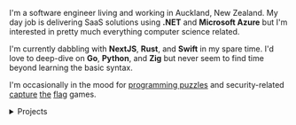 I'm a software engineer living and working in Auckland, New Zealand. My day job
is delivering SaaS solutions using **.NET** and **Microsoft Azure** but I'm
interested in pretty much everything computer science related.

I'm currently dabbling with **NextJS**, **Rust**, and **Swift** in my spare
time. I'd love to deep-dive on **Go**, **Python**, and **Zig** but never seem to
find time beyond learning the basic syntax.

I'm occasionally in the mood for [programming
puzzles](https://adventofcode.com/) and security-related
[capture](https://247ctf.com/) [the](https://tryhackme.com/)
[flag](https://www.vulnhub.com/) games.

<details>
<summary>Projects</summary>

The screenshots below are from a work-in-progress iOS front-end for the
<https://lobste.rs/> forum.

 |                                             |                                                  |
 | :-----------------------------------------: | :----------------------------------------------: |
 | ![Active Posts](images/lobste.rs.posts.png) | ![Post with Comments](images/lobste.rs.post.png) |

</details>